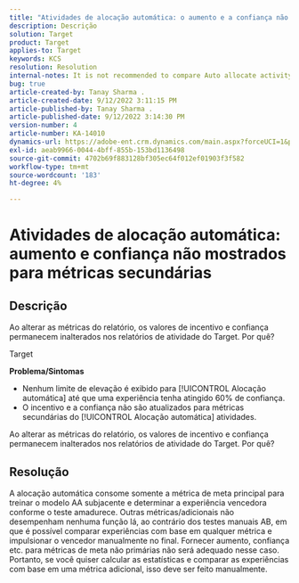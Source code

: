 ```yaml
---
title: "Atividades de alocação automática: o aumento e a confiança não são mostrados para métricas secundárias"
description: Descrição
solution: Target
product: Target
applies-to: Target
keywords: KCS
resolution: Resolution
internal-notes: It is not recommended to compare Auto allocate activity report from Target classic because the Target classic UI does not support auto allocate reporting.
bug: true
article-created-by: Tanay Sharma .
article-created-date: 9/12/2022 3:11:15 PM
article-published-by: Tanay Sharma .
article-published-date: 9/12/2022 3:14:30 PM
version-number: 4
article-number: KA-14010
dynamics-url: https://adobe-ent.crm.dynamics.com/main.aspx?forceUCI=1&pagetype=entityrecord&etn=knowledgearticle&id=09ca1c1f-ad32-ed11-9db1-002248086735
exl-id: aeab9966-0044-4bff-855b-153bd1136498
source-git-commit: 4702b69f883128bf305ec64f012ef01903f3f582
workflow-type: tm+mt
source-wordcount: '183'
ht-degree: 4%

---
```


# Atividades de alocação automática: aumento e confiança não mostrados para métricas secundárias

## Descrição


Ao alterar as métricas do relatório, os valores de incentivo e confiança permanecem inalterados nos relatórios de atividade do Target. Por quê?


Target



<b>Problema/Sintomas</b>

- Nenhum limite de elevação é exibido para [!UICONTROL Alocação automática] até que uma experiência tenha atingido 60% de confiança.
- O incentivo e a confiança não são atualizados para métricas secundárias do [!UICONTROL Alocação automática] atividades.


Ao alterar as métricas do relatório, os valores de incentivo e confiança permanecem inalterados nos relatórios de atividade do Target. Por quê?


## Resolução




A alocação automática consome somente a métrica de meta principal para treinar o modelo AA subjacente e determinar a experiência vencedora conforme o teste amadurece. Outras métricas/adicionais não desempenham nenhuma função lá, ao contrário dos testes manuais AB, em que é possível comparar experiências com base em qualquer métrica e impulsionar o vencedor manualmente no final. Fornecer aumento, confiança etc. para métricas de meta não primárias não será adequado nesse caso. Portanto, se você quiser calcular as estatísticas e comparar as experiências com base em uma métrica adicional, isso deve ser feito manualmente.
